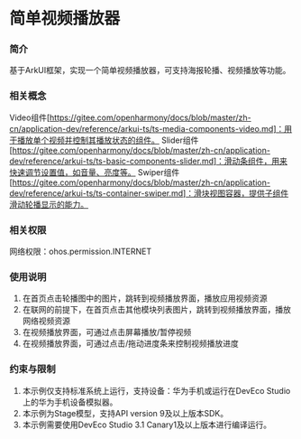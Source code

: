 # 简单视频播放器

### 简介

基于ArkUI框架，实现一个简单视频播放器，可支持海报轮播、视频播放等功能。

### 相关概念

Video组件[https://gitee.com/openharmony/docs/blob/master/zh-cn/application-dev/reference/arkui-ts/ts-media-components-video.md]：用于播放单个视频并控制其播放状态的组件。
Slider组件[https://gitee.com/openharmony/docs/blob/master/zh-cn/application-dev/reference/arkui-ts/ts-basic-components-slider.md]：滑动条组件，用来快速调节设置值，如音量、亮度等。
Swiper组件[https://gitee.com/openharmony/docs/blob/master/zh-cn/application-dev/reference/arkui-ts/ts-container-swiper.md]：滑块视图容器，提供子组件滑动轮播显示的能力。

### 相关权限

网络权限：ohos.permission.INTERNET

### 使用说明

1. 在首页点击轮播图中的图片，跳转到视频播放界面，播放应用视频资源
2. 在联网的前提下，在首页点击其他模块列表图片，跳转到视频播放界面，播放网络视频资源
3. 在视频播放界面，可通过点击屏幕播放/暂停视频
4. 在视频播放界面，可通过点击/拖动进度条来控制视频播放进度


### 约束与限制

1. 本示例仅支持标准系统上运行，支持设备：华为手机或运行在DevEco Studio上的华为手机设备模拟器。
2. 本示例为Stage模型，支持API version 9及以上版本SDK。
3. 本示例需要使用DevEco Studio 3.1 Canary1及以上版本进行编译运行。